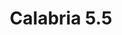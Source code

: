 ---
title: Calabria 5.5
date: 
draft: false

# descripcion
description : Argollas en plata 925 caña tubular 1.5mm

materials: Plata 925

color: 

dimensions: Diámetro 5,5cm

code: 01-11-0973

type: "Aros"

categories: []

price: $3.270,00

price_eftvo: $2.780,00

# Images
# first image will be shown in the product page
images:
  # - image: "images/path_to_image"
  # La ubicacion de las imagenes es imagenes/Aros/Aros.Argollas/01-11-0973-calabria-5.5
  - image: "./images/aros/argollas/01-11-0973-calabria-5.5.jpg"
---